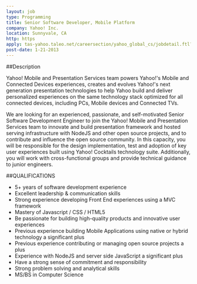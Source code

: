 ```yaml
---
layout: job
type: Programming
title: Senior Software Developer, Mobile Platform
company: Yahoo! Inc.
location: Sunnyvale, CA
http: https
apply: tas-yahoo.taleo.net/careersection/yahoo_global_cs/jobdetail.ftl?job=1244989&lang=en&ylng=en&yloc=false
post-date: 1-21-2013
--- 
```


##Description
 
Yahoo! Mobile and Presentation Services team powers Yahoo!'s Mobile and Connected Devices experiences, creates and evolves Yahoo!'s next generation presentation technologies to help Yahoo build and deliver personalized experiences on the same technology stack optimized for all connected devices, including PCs,  Mobile devices and Connected TVs. 

We are looking for an experienced, passionate, and self-motivated Senior Software Development Engineer to join the Yahoo! Mobile and Presentation Services team to innovate and build presentation framework and hosted serving infrastructure with NodeJS and other open source projects, and to contribute and influence the open source community. In this capacity, you will be responsible for the design implementation, test and adoption of key user experiences built using Yahoo! Cocktails technology suite. Additionally, you will work with cross-functional groups and provide technical guidance to junior engineers.

##QUALIFICATIONS

* 5+ years of software development experience
* Excellent leadership & communication skills
* Strong experience developing Front End experiences using a MVC framework
* Mastery of Javascript /  CSS / HTML5
* Be passionate for building high-quality products and innovative user experiences
* Previous experience building Mobile Applications using native or hybrid technology a significant plus
* Previous experience contributing or managing open source projects a plus
* Experience with NodeJS and server side JavaScript a significant plus
* Have a strong sense of commitment and responsibility
* Strong problem solving and analytical skills
* MS/BS in Computer Science